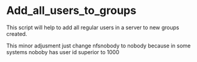 # Add_all_users_to_groups
This script will help  to add all regular users in a server to new groups created.


This minor adjusment just change nfsnobody to nobody because in some systems noboby has user id superior to 1000
